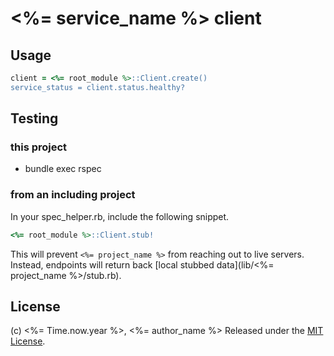 # <%= service_name %> client


## Usage
```ruby
client = <%= root_module %>::Client.create()
service_status = client.status.healthy?
```


## Testing

### this project
* bundle exec rspec

### from an including project
In your spec_helper.rb, include the following snippet.
```ruby
<%= root_module %>::Client.stub!
```
This will prevent `<%= project_name %>` from reaching out to live servers.
Instead, endpoints will return back [local stubbed data](lib/<%= project_name %>/stub.rb).


## License
(c) <%= Time.now.year %>, <%= author_name %>
Released under the [MIT License](http://www.opensource.org/licenses/MIT).
